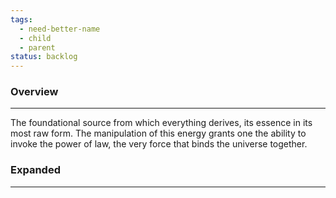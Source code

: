 ```yaml
---
tags:
  - need-better-name
  - child
  - parent
status: backlog
---
```

### Overview
---
The foundational source from which everything derives, its essence in its most raw form. The manipulation of this energy grants one the ability to invoke the power of law, the very force that binds the universe together.  

### Expanded
---